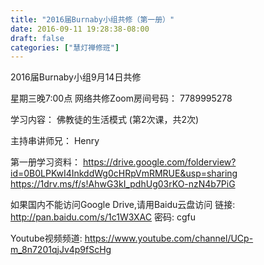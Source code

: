 ```yaml
---
title: "2016届Burnaby小组共修（第一册）"
date: 2016-09-11 19:28:38-08:00
draft: false
categories: ["慧灯禅修班"]
---
```

2016届Burnaby小组9月14日共修

星期三晚7:00点
网络共修Zoom房间号码： 7789995278

学习内容：
佛教徒的生活模式 (第2次课，共2次)

主持串讲师兄： Henry

第一册学习资料：
https://drive.google.com/folderview?id=0B0LPKwI4InkddWg0cHRpVmRMRUE&usp=sharing
https://1drv.ms/f/s!AhwG3kI_pdhUg03rKO-nzN4b7PiG

如果国内不能访问Google Drive,请用Baidu云盘访问
链接: http://pan.baidu.com/s/1c1W3XAC 密码: cgfu

Youtube视频频道: 
https://www.youtube.com/channel/UCp-m_8n7201qjJv4p9fScHg
